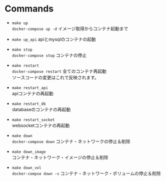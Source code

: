 # Commands
- `make up`  
  `docker-compose up -d` イメージ取得からコンテナ起動まで

- `make up_api`
  apiとmysqlのコンテナの起動

- `make stop`  
  `docker-compose stop` コンテナの停止

- `make restart`   
  `docker-compose restart` 全てのコンテナ再起動  
  ソースコードの変更はこれで反映されます。

- `make restart_api`  
  apiコンテナの再起動

- `make restart_db`  
  databaseのコンテナの再起動

- `make restart_socket`  
  websocketコンテナの再起動
  
- `make down`  
  `docker-compose down` コンテナ・ネットワークの停止＆削除  

- `make down_image`  
  コンテナ・ネットワーク・イメージの停止＆削除

- `make down_vol`  
  `docker-compse down -v` コンテナ・ネットワーク・ボリュームの停止＆削除 